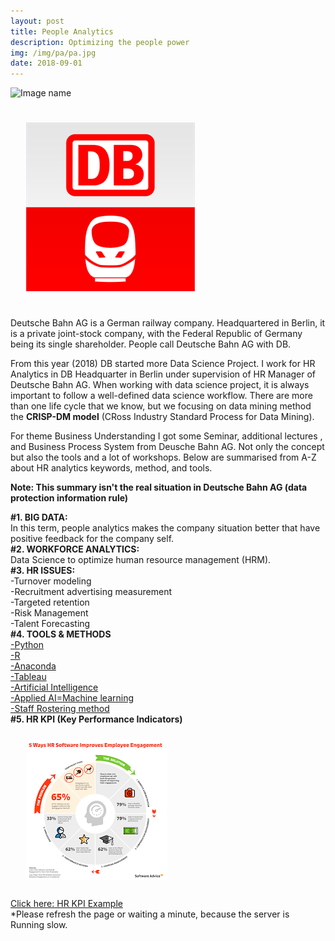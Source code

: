 ```yaml
---
layout: post
title: People Analytics
description: Optimizing the people power
img: /img/pa/pa.jpg
date: 2018-09-01
---
```

<!--
<div class="img_row">
  <a href="{{ site.baseurl }}/img/gobo/gobo1.png"><img class="col two" src="{{ site.baseurl }}/img/gobo/gobo1.png" alt=""></a>
     <a href="{{ site.baseurl }}/img/gobo/gobo3.png"><img class="col one" src="{{ site.baseurl }}/img/gobo/gobo3.png" alt=""></a> 
      <a href="{{ site.baseurl }}/img/gobo/gobo4.jpg"><img class="col one" src="{{ site.baseurl }}/img/gobo/gobo4.jpg" alt=""></a>
</div>-->

![Image name](https://gifimage.net/wp-content/uploads/2017/11/employee-gif-4.gif)
<!--<img src="http://cliparts.co/cliparts/6iy/oBb/6iyoBbdpT.gif"/>-->

<img class="col one right" src="/img/db.jpg" style="padding:25px">

Deutsche Bahn AG is a German railway company. Headquartered in Berlin, it is a private joint-stock company, with the Federal Republic of Germany being its single shareholder. People call Deutsche Bahn AG with DB.

From this year (2018) DB started more Data Science Project. I work for HR Analytics in DB Headquarter in Berlin under supervision of HR Manager of Deutsche Bahn AG. When working with data science project, it is always important to follow a well-defined data science workflow. There are more than one life cycle that we know, but we focusing on data mining method the **CRISP-DM model** (CRoss Industry Standard Process for Data Mining). 

For theme Business Understanding I got some Seminar, additional lectures , and Business Process System from Deusche Bahn AG.
Not only the concept but also the tools and a lot of workshops. Below are summarised from A-Z about HR analytics keywords, method, and tools.

**Note: This summary isn't the real situation in Deutsche Bahn AG (data protection information rule)**

**#1. BIG DATA:**
<Br>
In this term, people analytics makes the company situation better that have positive feedback for the company self.
<Br>
**#2. WORKFORCE ANALYTICS:**
<Br>
Data Science to optimize human resource management (HRM).
<Br>
**#3. HR ISSUES:**
<Br>
-Turnover modeling 
<Br>
-Recruitment advertising measurement
<Br>
-Targeted retention 
<Br>
-Risk Management
<Br>
-Talent Forecasting
<Br>
**#4. TOOLS & METHODS**
<Br>
  <a href="https://www.python.org/">-Python</a>
  <Br>
    <a href="https://www.r-project.org/about.html">-R</a>
    <Br>
      <a href="https://www.anaconda.com/">-Anaconda</a>
      <Br>
         <a href="https://www.tableau.com/">-Tableau</a>
        <Br>
          <a href="https://en.wikipedia.org/wiki/Artificial_intelligence">-Artificial Intelligence</a>
          <Br>
            <a href="https://en.wikipedia.org/wiki/Machine_learning">-Applied AI=Machine learning</a>
            <Br>
              <a href="https://en.wikipedia.org/wiki/Schedule_(workplace)">-Staff Rostering method</a>
<Br>
**#5. HR KPI (Key Performance Indicators)**
<img class="col one right" src="/img/hr/hrplus.png" style="padding:25px">
<Br>
<a href="https://itsmecevi.github.io/dataviz-kpi/#/2018/06/03/human-resources">Click here: HR KPI Example</a>
 <Br>
*Please refresh the page or waiting a minute, because the server is Running slow.
  
  


